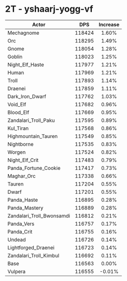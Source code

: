 # 2T - yshaarj-yogg-vf
| Actor | DPS | Increase |
|---|:---:|:---:|
|Mechagnome|118424|1.60%|
|Orc|118295|1.49%|
|Gnome|118054|1.28%|
|Goblin|118023|1.25%|
|Night_Elf_Haste|117977|1.21%|
|Human|117969|1.21%|
|Troll|117893|1.14%|
|Draenei|117859|1.11%|
|Dark_Iron_Dwarf|117762|1.03%|
|Void_Elf|117682|0.96%|
|Blood_Elf|117669|0.95%|
|Zandalari_Troll_Paku|117595|0.89%|
|Kul_Tiran|117568|0.86%|
|Highmountain_Tauren|117549|0.85%|
|Nightborne|117535|0.83%|
|Worgen|117524|0.82%|
|Night_Elf_Crit|117483|0.79%|
|Panda_Fortune_Cookie|117417|0.73%|
|Maghar_Orc|117338|0.66%|
|Tauren|117204|0.55%|
|Dwarf|117201|0.55%|
|Panda_Haste|116895|0.28%|
|Panda_Mastery|116889|0.28%|
|Zandalari_Troll_Bwonsamdi|116812|0.21%|
|Panda_Vers|116757|0.17%|
|Panda_Crit|116755|0.16%|
|Undead|116726|0.14%|
|Lightforged_Draenei|116723|0.14%|
|Zandalari_Troll_Kimbul|116692|0.11%|
|Base|116563|0.00%|
|Vulpera|116555|-0.01%|
